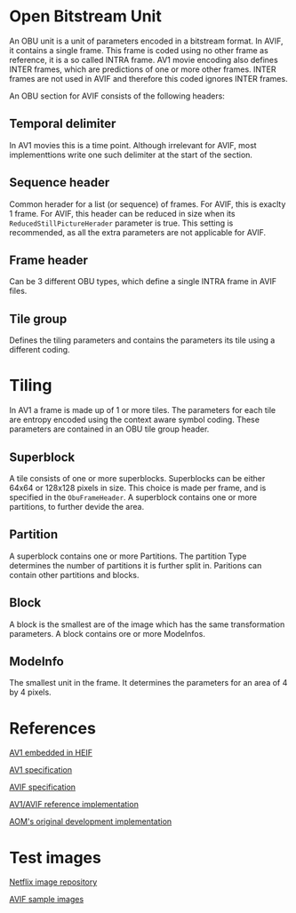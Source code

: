 # Open Bitstream Unit

An OBU unit is a unit of parameters encoded in a bitstream format. In AVIF, it contains a single frame.
This frame is coded using no other frame as reference, it is a so called INTRA frame. AV1 movie encoding also defines INTER frames,
which are predictions of one or more other frames. INTER frames are not used in AVIF and therefore this coded ignores INTER frames.

An OBU section for AVIF consists of the following headers:

## Temporal delimiter

In AV1 movies this is a time point. Although irrelevant for AVIF, most implementtions write one such delimiter at the start of the section.

## Sequence header

Common herader for a list (or sequence) of frames. For AVIF, this is exaclty 1 frame. For AVIF, this header can be reduced in size when its `ReducedStillPictureHerader` parameter is true. 
This setting is recommended, as all the extra parameters are not applicable for AVIF.

## Frame header

Can be 3 different OBU types, which define a single INTRA frame in AVIF files.

## Tile group

Defines the tiling parameters and contains the parameters its tile using a different coding.

# Tiling

In AV1 a frame is made up of 1 or more tiles. The parameters for each tile are entropy encoded using the context aware symbol coding.
These parameters are contained in an OBU tile group header.

## Superblock

A tile consists of one or more superblocks. Superblocks can be either 64x64 or 128x128 pixels in size.
This choice is made per frame, and is specified in the `ObuFrameHeader`.
A superblock contains one or more partitions, to further devide the area.

## Partition

A superblock contains one or more Partitions. The partition Type determines the number of partitions it is further split in. 
Paritions can contain other partitions and blocks.

## Block

A block is the smallest are of the image which has the same transformation parameters. A block contains ore or more ModeInfos.

## ModeInfo

The smallest unit in the frame. It determines the parameters for an area of 4 by 4 pixels.

# References

[AV1 embedded in HEIF](https://aomediacodec.github.io/av1-isobmff)

[AV1 specification](https://aomediacodec.github.io/av1-spec/av1-spec.pdf)

[AVIF specification](https://aomediacodec.github.io/av1-avif)

[AV1/AVIF reference implementation](http://gitlab.com/AOMediaCodec/SVT-AV1)

[AOM's original development implementation](https://github.com/AOMediaCodec/libavif)

# Test images

[Netflix image repository](http://download.opencontent.netflix.com/?prefix=AV1/)

[AVIF sample images](https://github.com/link-u/avif-sample-images)

